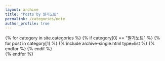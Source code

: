 ```yaml
---
layout: archive
title: "Posts by 필기노트"
permalink: /categories/note
author_profile: true
---
```

{% for category in site.categories %}
  {% if category[0] == "필기노트" %}
    {% for post in category[1] %}
      {% include archive-single.html type=list %}
    {% endfor %}
  {% endif %}  
{% endfor %}  
